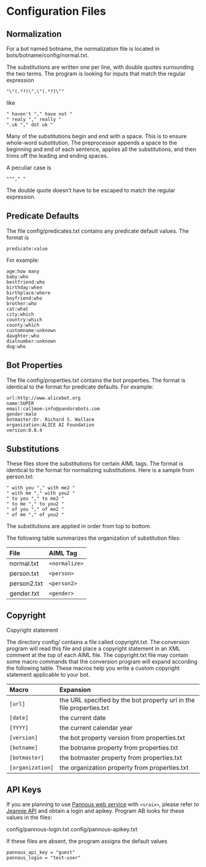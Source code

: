 # Configuration Files #



## Normalization ##

For a bot named botname, the normalization file is located in bots/botname/config/normal.txt.

The substitutions are written one per line, with double quotes surrounding the two terms.
The program is looking for inputs that match the regular expression
```
"\"(.*?)\",\"(.*?)\"" 
```
like
```
" haven't "," have not "
" realy "," really "
".uk "," dot uk " 
```
Many of the substitutions begin and end with a space.  This is to ensure whole-word substitution.  The preprocessor appends a space to the beginning and end of each sentence, applies all the substitutions, and then trims off the leading and ending spaces.

A peculiar case is
```
"""," " 
```

The double quote doesn’t have to be escaped to match the regular expression.

## Predicate Defaults ##

The file config/predicates.txt contains any predicate default values.
The format is

```
predicate:value
```

For example:

```
age:how many
baby:who
bestfriend:who
birthday:when
birthplace:where
boyfriend:who
brother:who
cat:what
city:which
country:which
county:which
customname:unknown
daughter:who
dialnumber:unknown
dog:who
```

## Bot Properties ##

The file config/properties.txt contains the bot properties.  The format is identical to the format for predicate defaults.  For example:

```
url:http://www.alicebot.org
name:SUPER
email:callmom-info@pandorabots.com
gender:male
botmaster:Dr. Richard S. Wallace
organization:ALICE AI Foundation
version:0.0.4
```

## Substitutions ##

These files store the substitutions for certain AIML tags.  The format is identical to the format for normalizing substitutions.  Here is a sample from person.txt:

```
" with you "," with me2 " 
" with me "," with you2 "
" to you "," to me2 " 
" to me "," to you2 "
" of you "," of me2 " 
" of me "," of you2 "
```

The substitutions are applied in order from top to bottom.

The following table summarizes the organization of substitution files:

| **File** | **AIML Tag** |
|:---------|:-------------|
| normal.txt | `<normalize>` |
| person.txt | `<person>`   |
| person2.txt | `<person2>`  |
| gender.txt | `<gender>`   |


## Copyright ##

Copyright statement

The directory config/ contains a file called copyright.txt.   The conversion program will read this file and place a copyright statement in an XML comment at the top of each AIML file.   The copyright.txt file may contain some macro commands that the conversion program will expand according the following table.  These macros help you write a custom copyright statement applicable to your bot.

| Macro | 	Expansion |
|:------|:-----------|
| `[url]`  |	the URL specified by the bot property url in the file properties.txt |
| `[date]`  |	the current date |
| `[YYYY]`  |	the current calendar year |
| `[version]`  |	the bot property version from properties.txt |
| `[botname]` |	the botname property from properties.txt |
| `[botmaster]`	 | the botmaster property from properties.txt |
| `[organization]` |	the organization property from properties.txt |

## API Keys ##

If you are planning to use [Pannous web service](https://demo.pannous.com/) with `<sraix>`, please refer to [Jeannie API](https://www.mashape.com/pannous/jeannie#pricing) and obtain a login and apikey.  Program AB looks for these values in the files:

config/pannous-login.txt
config/pannous-apikey.txt

If these files are absent, the program assigns the default values

```
pannous_api_key = "guest"
pannous_login = "test-user"
```